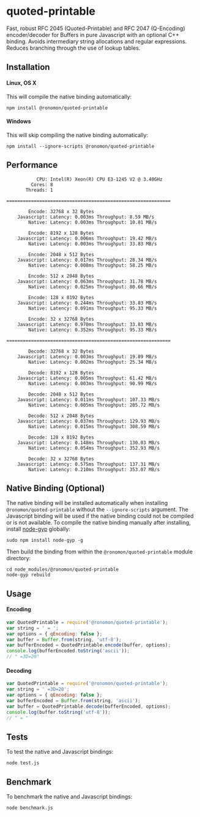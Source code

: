 # quoted-printable
Fast, robust RFC 2045 (Quoted-Printable) and RFC 2047 (Q-Encoding) encoder/decoder for Buffers in pure Javascript with an optional C++ binding. Avoids intermediary string allocations and regular expressions. Reduces branching through the use of lookup tables.

## Installation

#### Linux, OS X
This will compile the native binding automatically:
```
npm install @ronomon/quoted-printable
```

#### Windows
This will skip compiling the native binding automatically:
```
npm install --ignore-scripts @ronomon/quoted-printable
```

## Performance
```
           CPU: Intel(R) Xeon(R) CPU E3-1245 V2 @ 3.40GHz
         Cores: 8
       Threads: 1

============================================================

        Encode: 32768 x 32 Bytes
    Javascript: Latency: 0.003ms Throughput: 8.59 MB/s
        Native: Latency: 0.003ms Throughput: 10.81 MB/s

        Encode: 8192 x 128 Bytes
    Javascript: Latency: 0.006ms Throughput: 19.42 MB/s
        Native: Latency: 0.003ms Throughput: 33.83 MB/s

        Encode: 2048 x 512 Bytes
    Javascript: Latency: 0.017ms Throughput: 28.34 MB/s
        Native: Latency: 0.008ms Throughput: 58.25 MB/s

        Encode: 512 x 2048 Bytes
    Javascript: Latency: 0.063ms Throughput: 31.78 MB/s
        Native: Latency: 0.025ms Throughput: 80.66 MB/s

        Encode: 128 x 8192 Bytes
    Javascript: Latency: 0.244ms Throughput: 33.83 MB/s
        Native: Latency: 0.091ms Throughput: 95.33 MB/s

        Encode: 32 x 32768 Bytes
    Javascript: Latency: 0.970ms Throughput: 33.83 MB/s
        Native: Latency: 0.352ms Throughput: 95.33 MB/s

============================================================

        Decode: 32768 x 32 Bytes
    Javascript: Latency: 0.003ms Throughput: 19.89 MB/s
        Native: Latency: 0.002ms Throughput: 25.34 MB/s

        Decode: 8192 x 128 Bytes
    Javascript: Latency: 0.005ms Throughput: 61.42 MB/s
        Native: Latency: 0.003ms Throughput: 90.99 MB/s

        Decode: 2048 x 512 Bytes
    Javascript: Latency: 0.011ms Throughput: 107.33 MB/s
        Native: Latency: 0.005ms Throughput: 205.72 MB/s

        Decode: 512 x 2048 Bytes
    Javascript: Latency: 0.037ms Throughput: 129.93 MB/s
        Native: Latency: 0.015ms Throughput: 308.59 MB/s

        Decode: 128 x 8192 Bytes
    Javascript: Latency: 0.148ms Throughput: 130.03 MB/s
        Native: Latency: 0.054ms Throughput: 352.93 MB/s

        Decode: 32 x 32768 Bytes
    Javascript: Latency: 0.575ms Throughput: 137.31 MB/s
        Native: Latency: 0.210ms Throughput: 353.07 MB/s
```

## Native Binding (Optional)
The native binding will be installed automatically when installing `@ronomon/quoted-printable` without the `--ignore-scripts` argument. The Javascript binding will be used if the native binding could not be compiled or is not available. To compile the native binding manually after installing, install [node-gyp](https://www.npmjs.com/package/node-gyp) globally:
```
sudo npm install node-gyp -g
```
Then build the binding from within the `@ronomon/quoted-printable` module directory:
```
cd node_modules/@ronomon/quoted-printable
node-gyp rebuild
```

## Usage

#### Encoding
```javascript
var QuotedPrintable = require('@ronomon/quoted-printable');
var string = ' = ';
var options = { qEncoding: false };
var buffer = Buffer.from(string, 'utf-8');
var bufferEncoded = QuotedPrintable.encode(buffer, options);
console.log(bufferEncoded.toString('ascii'));
// " =3D=20"
```

#### Decoding
```javascript
var QuotedPrintable = require('@ronomon/quoted-printable');
var string = ' =3D=20';
var options = { qEncoding: false };
var bufferEncoded = Buffer.from(string, 'ascii');
var buffer = QuotedPrintable.decode(bufferEncoded, options);
console.log(buffer.toString('utf-8'));
// " = "
```

## Tests
To test the native and Javascript bindings:
```
node test.js
```

## Benchmark
To benchmark the native and Javascript bindings:
```
node benchmark.js
```
